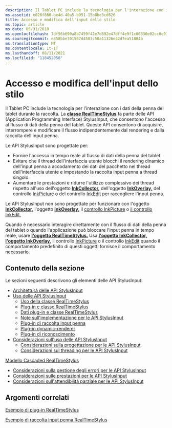 ```yaml
---
description: Il Tablet PC include la tecnologia per l'interazione con i dati della penna del tablet durante la raccolta.
ms.assetid: e026f860-be4d-40a5-b951-15b8be3cd626
title: Accesso e modifica dell'input dello stilo
ms.topic: article
ms.date: 05/31/2018
ms.openlocfilehash: 7df56b690a8b7459f42e7d692e47dff4e9f1c00330e02cc0c912d7a3ca3dda02
ms.sourcegitcommit: e858bbe701567d4583c50a11326e42d7ea51804b
ms.translationtype: MT
ms.contentlocale: it-IT
ms.lasthandoff: 08/11/2021
ms.locfileid: "118452058"
---
```

# <a name="accessing-and-manipulating-stylus-input"></a>Accesso e modifica dell'input dello stilo

Il Tablet PC include la tecnologia per l'interazione con i dati della penna del tablet durante la raccolta. La [**classe RealTimeStylus**](realtimestylus-class.md) fa parte delle API (Application Programming Interface) StylusInput, che consentono l'accesso al flusso di dati della penna del tablet. Queste API consentono di acquisire, interrompere e modificare il flusso indipendentemente dal rendering e dalla raccolta dell'input penna.

Le API StylusInput sono progettate per:

-   Fornire l'accesso in tempo reale al flusso di dati della penna del tablet.
-   Evitare che il thread dell'interfaccia utente blocchi il rendering dinamico dell'input penna a accodamento dei dati del pacchetto nel thread dell'interfaccia utente e impostando la raccolta input penna a thread singolo.
-   Aumentare le prestazioni e ridurre l'utilizzo complessivo dei thread rispetto all'uso dell'oggetto [**InkCollector,**](inkcollector-class.md) dell'oggetto [**InkOverlay,**](inkoverlay-class.md) del controllo [InkPicture](inkpicture-control-reference.md) o del controllo [InkEdit](inkedit-control-reference.md) per raccogliere l'input penna.

Le API StylusInput non sono progettate per funzionare con l'oggetto [**InkCollector,**](inkcollector-class.md) l'oggetto [**InkOverlay,**](inkoverlay-class.md) il [controllo InkPicture](inkpicture-control-reference.md) o [il controllo InkEdit.](inkedit-control-reference.md)

Quando è necessario interagire direttamente con il flusso di dati della penna del tablet o quando l'applicazione può bloccare l'input penna in tempo reale, usare [**l'oggetto RealTimeStylus.**](realtimestylus-class.md) Usa [**l'oggetto InkCollector,**](inkcollector-class.md) [**l'oggetto InkOverlay,**](inkoverlay-class.md) il controllo [InkPicture](inkpicture-control-reference.md) o il controllo [InkEdit](inkedit-control-reference.md) quando il comportamento predefinito di questi oggetti fornisce il comportamento necessario.

## <a name="in-this-section"></a>Contenuto della sezione

Le sezioni seguenti descrivono gli elementi delle API StylusInput:

-   [Architettura delle API StylusInput](architecture-of-the-stylusinput-apis.md)
-   [Uso delle API StylusInput](working-with-the-stylusinput-apis.md)
    -   [Uso della classe RealTimeStylus](working-with-the-realtimestylus-class.md)
    -   [Plug-in e classe RealTimeStylus](plug-ins-and-the-realtimestylus-class.md)
    -   [Dati plug-in e classe RealTimeStylus](plug-in-data-and-the-realtimestylus-class.md)
    -   [Note sull'implementazione per le API StylusInput](implementation-notes-for-the-stylusinput-apis.md)
    -   [Plug-in di raccolta input penna](ink-collection-plug-ins.md)
    -   [Plug-in dynamic-renderer](dynamic-renderer-plug-ins.md)
    -   [Plug-in di riconoscimento](recognizer-plug-ins.md)
-   [Considerazioni sull'uso delle API StylusInput](considerations-when-using-the-stylusinput-apis.md)
    -   [Considerazioni sulla progettazione per le API StylusInput](design-considerations-for-the-stylusinput-apis.md)
    -   [Considerazioni sul threading per le API StylusInput](threading-considerations-for-the-stylusinput-apis.md)

[Modello Cascaded RealTimeStylus](the-cascaded-realtimestylus-model.md)

-   [Considerazioni sulla gestione degli errori per le API StylusInput](error-handling-considerations-for-the-stylusinput-apis.md)
-   [Considerazioni sulle prestazioni per le API StylusInput](performance-considerations-for-the-stylusinput-apis.md)
-   [Considerazioni sull'attendibilità parziale per le API StylusInput](partial-trust-considerations-for-the-stylusinput-apis.md)

## <a name="related-topics"></a>Argomenti correlati

<dl> <dt>

[Esempio di plug-in RealTimeStylus](realtimestylus-plug-in-sample.md)
</dt> <dt>

[Esempio di raccolta input penna RealTimeStylus](realtimestylus-ink-collection-sample.md)
</dt> </dl>

 

 




